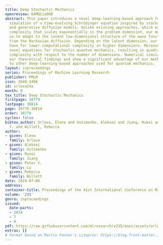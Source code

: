 ```yaml
---
title: Deep Stochastic Mechanics
openreview: 64MQCia06B
abstract: This paper introduces a novel deep-learning-based approach for numerical
  simulation of a time-evolving Schrödinger equation inspired by stochastic mechanics
  and generative diffusion models. Unlike existing approaches, which exhibit computational
  complexity that scales exponentially in the problem dimension, our method allows
  us to adapt to the latent low-dimensional structure of the wave function by sampling
  from the Markovian diffusion. Depending on the latent dimension, our method may
  have far lower computational complexity in higher dimensions. Moreover, we propose
  novel equations for stochastic quantum mechanics, resulting in quadratic computational
  complexity with respect to the number of dimensions. Numerical simulations verify
  our theoretical findings and show a significant advantage of our method compared
  to other deep-learning-based approaches used for quantum mechanics.
layout: inproceedings
series: Proceedings of Machine Learning Research
publisher: PMLR
issn: 2640-3498
id: orlova24a
month: 0
tex_title: Deep Stochastic Mechanics
firstpage: 38779
lastpage: 38814
page: 38779-38814
order: 38779
cycles: false
bibtex_author: Orlova, Elena and Ustimenko, Aleksei and Jiang, Ruoxi and Lu, Peter
  Y. and Willett, Rebecca
author:
- given: Elena
  family: Orlova
- given: Aleksei
  family: Ustimenko
- given: Ruoxi
  family: Jiang
- given: Peter Y.
  family: Lu
- given: Rebecca
  family: Willett
date: 2024-07-08
address:
container-title: Proceedings of the 41st International Conference on Machine Learning
volume: '235'
genre: inproceedings
issued:
  date-parts:
  - 2024
  - 7
  - 8
pdf: https://raw.githubusercontent.com/mlresearch/v235/main/assets/orlova24a/orlova24a.pdf
extras: []
# Format based on Martin Fenner's citeproc: https://blog.front-matter.io/posts/citeproc-yaml-for-bibliographies/
---
```

